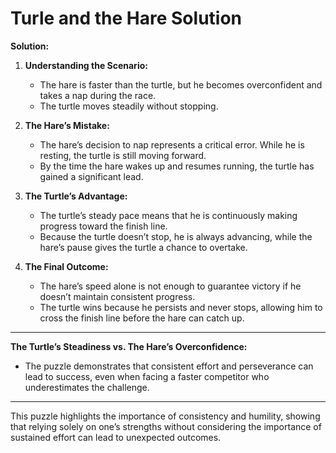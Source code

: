 # Turle and the Hare Solution

**Solution:**

1. **Understanding the Scenario:**

   - The hare is faster than the turtle, but he becomes overconfident and takes a nap during the race.
   - The turtle moves steadily without stopping.

2. **The Hare’s Mistake:**

   - The hare’s decision to nap represents a critical error. While he is resting, the turtle is still moving forward.
   - By the time the hare wakes up and resumes running, the turtle has gained a significant lead.

3. **The Turtle’s Advantage:**

   - The turtle’s steady pace means that he is continuously making progress toward the finish line.
   - Because the turtle doesn’t stop, he is always advancing, while the hare’s pause gives the turtle a chance to overtake.

4. **The Final Outcome:**

   - The hare’s speed alone is not enough to guarantee victory if he doesn’t maintain consistent progress.
   - The turtle wins because he persists and never stops, allowing him to cross the finish line before the hare can catch up.

---

**The Turtle’s Steadiness vs. The Hare’s Overconfidence:**

  - The puzzle demonstrates that consistent effort and perseverance can lead to success, even when facing a faster competitor who underestimates the challenge.

---

This puzzle highlights the importance of consistency and humility, showing that relying solely on one’s strengths without considering the importance of sustained effort can lead to unexpected outcomes.